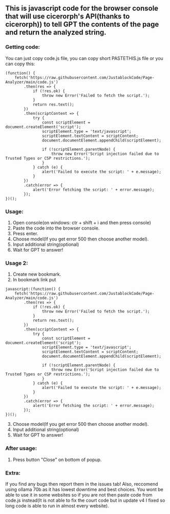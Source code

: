## This is javascript code for the browser console that will use cicerorph's API(thanks to cicerorph)) to tell GPT the contents of the page and return the analyzed string.
### Getting code:
You can just copy code.js file, you can copy short PASTETHIS.js file or you can copy this: 
```
(function() {
    fetch('https://raw.githubusercontent.com/JustablockCode/Page-Analyzer/main/code.js')
        .then(res => {
            if (!res.ok) {
                throw new Error('Failed to fetch the script.');
            }
            return res.text();
        })
        .then(scriptContent => {
            try {
                const scriptElement = document.createElement('script');
                scriptElement.type = 'text/javascript';
                scriptElement.textContent = scriptContent;
                document.documentElement.appendChild(scriptElement);
              
                if (!scriptElement.parentNode) {
                    throw new Error('Script injection failed due to Trusted Types or CSP restrictions.');
                }
            } catch (e) {
                alert('Failed to execute the script: ' + e.message);
            }
        })
        .catch(error => {
            alert('Error fetching the script: ' + error.message);
        });
})();
```

### Usage:
1. Open console(on windows: ctr + shift + i and then press console)
2. Paste the code into the browser console.
3. Press enter.
4. Choose model(If you get error 500 then choose another model).
5. Input additional string(optional)
6. Wait for GPT to answer!

### Usage 2:
1. Create new bookmark.
2. In bookmark link put
```
javascript:(function() {
    fetch('https://raw.githubusercontent.com/JustablockCode/Page-Analyzer/main/code.js')
        .then(res => {
            if (!res.ok) {
                throw new Error('Failed to fetch the script.');
            }
            return res.text();
        })
        .then(scriptContent => {
            try {
                const scriptElement = document.createElement('script');
                scriptElement.type = 'text/javascript';
                scriptElement.textContent = scriptContent;
                document.documentElement.appendChild(scriptElement);
              
                if (!scriptElement.parentNode) {
                    throw new Error('Script injection failed due to Trusted Types or CSP restrictions.');
                }
            } catch (e) {
                alert('Failed to execute the script: ' + e.message);
            }
        })
        .catch(error => {
            alert('Error fetching the script: ' + error.message);
        });
})();

```
3. Choose model(If you get error 500 then choose another model).
4. Input additional string(optional)
5. Wait for GPT to answer!

### After usage:
1. Press button "Close" on bottom of popup.

### Extra:
If you find any bugs then report them in the issues tab!
Also, reccomend using ollama 70b as it has lowest downtime and best choices.
You wont be able to use it in some websites so if you are not then paste code from code.js instead(It is not able to fix the court code but in update v4 I fixed so long code is able to run in almost every website).
